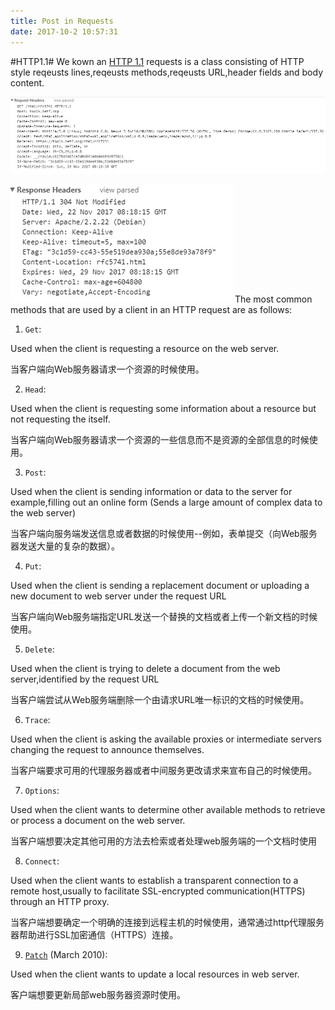 ```yaml
---
title: Post in Requests
date: 2017-10-2 10:57:31
---
```

#HTTP1.1#
We kown an [HTTP 1.1](https://www.w3.org/Protocols/rfc2616/rfc2616-sec9.html#sec9.5) requests is a class consisting of HTTP style reqeusts lines,reqeusts methods,reqeusts URL,header fields and body content.

![loading...](/images/Requests/Http/http1.1headers.png "HTTP1.1 headers")

![loading...](/images/Requests/Http/http1.1responseheaders.png "Response headers")
The most common methods that are used by a client in an HTTP request are as follows:

  1. `Get`:

  Used when the client is requesting a resource on the web server.

  当客户端向Web服务器请求一个资源的时候使用。

  2. `Head`:

  Used when the client is requesting some information about a resource but not requesting the itself.

  当客户端向Web服务器请求一个资源的一些信息而不是资源的全部信息的时候使用。

  3. `Post`:

  Used when the client is sending information or data to the server
  for example,filling out an online form (Sends a large amount of complex data to the web server)

  当客户端向服务端发送信息或者数据的时候使用--例如，表单提交（向Web服务器发送大量的复杂的数据）。

  4. `Put`:

  Used when the client is sending a replacement document or uploading a new document to web server under the request URL

  当客户端向Web服务端指定URL发送一个替换的文档或者上传一个新文档的时候使用。

  5. `Delete`:

  Used when the client is trying to delete a document from the web server,identified by the request URL 

  当客户端尝试从Web服务端删除一个由请求URL唯一标识的文档的时候使用。

  6. `Trace`:

  Used when the client is asking the available proxies or intermediate servers changing the request to announce themselves.

  当客户端要求可用的代理服务器或者中间服务更改请求来宣布自己的时候使用。

  7. `Options`:

  Used when the client wants to determine other available methods to retrieve or process a document on the web server.

  当客户端想要决定其他可用的方法去检索或者处理web服务端的一个文档时使用

  8. `Connect`:

  Used when the client wants to establish a transparent connection to a remote host,usually to facilitate SSL-encrypted communication(HTTPS) through an HTTP proxy.

  当客户端想要确定一个明确的连接到远程主机的时候使用，通常通过http代理服务器帮助进行SSL加密通信（HTTPS）连接。

  9. [`Patch`](https://www.rfc-editor.org/rfc/rfc5789.txt) (March 2010):

  Used when the client wants to update a local resources in web server.

  客户端想要更新局部web服务器资源时使用。


